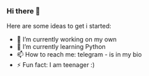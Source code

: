 ### Hi there 👋


Here are some ideas to get i started:

- 🔭 I’m currently working on my own
- 🌱 I’m currently learning Python
- 📫 How to reach me: telegram - is in my bio
- ⚡ Fun fact: I am teenager :)

